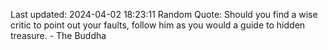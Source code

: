 Last updated: 2024-04-02 18:23:11
Random Quote: Should you find a wise critic to point out your faults, follow him as you would a guide to hidden treasure. - The Buddha